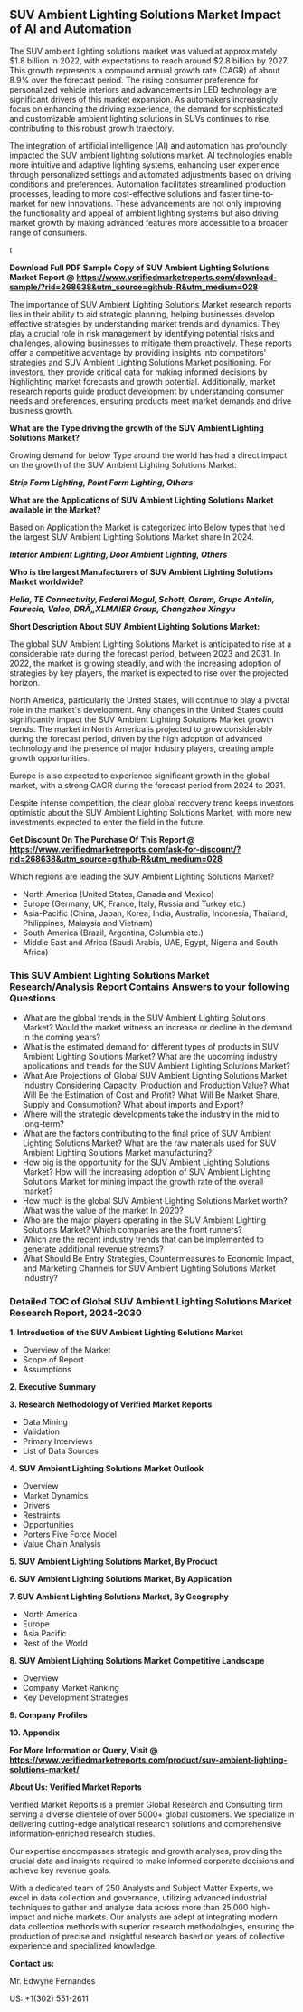 <h2>SUV Ambient Lighting Solutions Market Impact of AI and Automation</h2><p>The SUV ambient lighting solutions market was valued at approximately $1.8 billion in 2022, with expectations to reach around $2.8 billion by 2027. This growth represents a compound annual growth rate (CAGR) of about 8.9% over the forecast period. The rising consumer preference for personalized vehicle interiors and advancements in LED technology are significant drivers of this market expansion. As automakers increasingly focus on enhancing the driving experience, the demand for sophisticated and customizable ambient lighting solutions in SUVs continues to rise, contributing to this robust growth trajectory.</p><p>The integration of artificial intelligence (AI) and automation has profoundly impacted the SUV ambient lighting solutions market. AI technologies enable more intuitive and adaptive lighting systems, enhancing user experience through personalized settings and automated adjustments based on driving conditions and preferences. Automation facilitates streamlined production processes, leading to more cost-effective solutions and faster time-to-market for new innovations. These advancements are not only improving the functionality and appeal of ambient lighting systems but also driving market growth by making advanced features more accessible to a broader range of consumers.</p>t</p><p id="" class=""><strong>Download Full PDF Sample Copy of SUV Ambient Lighting Solutions Market Report @ <a href="https://www.verifiedmarketreports.com/download-sample/?rid=268638&utm_source=github-R&utm_medium=028" target="_blank">https://www.verifiedmarketreports.com/download-sample/?rid=268638&utm_source=github-R&utm_medium=028</a></strong></p><p>The importance of&nbsp;SUV Ambient Lighting Solutions Market research reports lies in their ability to aid strategic planning, helping businesses develop effective strategies by understanding market trends and dynamics. They play a crucial role in risk management by identifying potential risks and challenges, allowing businesses to mitigate them proactively. These reports offer a competitive advantage by providing insights into competitors' strategies and SUV Ambient Lighting Solutions Market positioning. For investors, they provide critical data for making informed decisions by highlighting market forecasts and growth potential. Additionally, market research reports guide product development by understanding consumer needs and preferences, ensuring products meet market demands and drive business growth.</p><p><strong>What are the&nbsp;Type driving the growth of the SUV Ambient Lighting Solutions Market?</strong></p><p id="" class="">Growing demand for below Type around the world has had a direct impact on the growth of the SUV Ambient Lighting Solutions Market:</p><em><strong>Strip Form Lighting, Point Form Lighting, Others</strong></em></p><strong>What are the&nbsp;Applications&nbsp;of SUV Ambient Lighting Solutions Market available in the Market?</strong></p><p id="" class="">Based on Application the Market is categorized into Below types that held the largest SUV Ambient Lighting Solutions Market share In 2024.</p><em><strong>Interior Ambient Lighting, Door Ambient Lighting, Others</strong></em></p><strong>Who is the largest Manufacturers of SUV Ambient Lighting Solutions Market worldwide?</strong></p><p><em><strong>Hella, TE Connectivity, Federal Mogul, Schott, Osram, Grupo Antolin, Faurecia, Valeo, DRÃ„XLMAIER Group, Changzhou Xingyu</strong></em></p><p id="" class=""><strong>Short Description About SUV Ambient Lighting Solutions Market:</strong></p><p>The global SUV Ambient Lighting Solutions Market is anticipated to rise at a considerable rate during the forecast period, between 2023 and 2031. In 2022, the market is growing steadily, and with the increasing adoption of strategies by key players, the market is expected to rise over the projected horizon.</p><p>North America, particularly the United States, will continue to play a pivotal role in the market's development. Any changes in the United States could significantly impact the SUV Ambient Lighting Solutions Market growth trends. The market in North America is projected to grow considerably during the forecast period, driven by the high adoption of advanced technology and the presence of major industry players, creating ample growth opportunities.</p><p>Europe is also expected to experience significant growth in the global market, with a strong CAGR during the forecast period from 2024 to 2031.</p><p>Despite intense competition, the clear global recovery trend keeps investors optimistic about the SUV Ambient Lighting Solutions Market, with more new investments expected to enter the field in the future.</p><p id="" class=""><strong>Get Discount On The Purchase Of This Report @ <a href="https://www.verifiedmarketreports.com/ask-for-discount/?rid=268638&utm_source=github-R&utm_medium=028" target="_blank">https://www.verifiedmarketreports.com/ask-for-discount/?rid=268638&utm_source=github-R&utm_medium=028</a></strong></p>Which regions are leading the SUV Ambient Lighting Solutions Market?</p><ul><li>North America (United States, Canada and Mexico)</li><li>Europe (Germany, UK, France, Italy, Russia and Turkey etc.)</li><li>Asia-Pacific (China, Japan, Korea, India, Australia, Indonesia, Thailand, Philippines, Malaysia and Vietnam)</li><li>South America (Brazil, Argentina, Columbia etc.)</li><li>Middle East and Africa (Saudi Arabia, UAE, Egypt, Nigeria and South Africa)</li></ul><h3 id="" class="">This SUV Ambient Lighting Solutions Market Research/Analysis Report Contains Answers to your following Questions</h3><ul><li>What are the global trends in the SUV Ambient Lighting Solutions Market? Would the market witness an increase or decline in the demand in the coming years?</li><li>What is the estimated demand for different types of products in SUV Ambient Lighting Solutions Market? What are the upcoming industry applications and trends for the SUV Ambient Lighting Solutions Market?</li><li>What Are Projections of Global SUV Ambient Lighting Solutions Market Industry Considering Capacity, Production and Production Value? What Will Be the Estimation of Cost and Profit? What Will Be Market Share, Supply and Consumption? What about imports and Export?</li><li>Where will the strategic developments take the industry in the mid to long-term?</li><li>What are the factors contributing to the final price of SUV Ambient Lighting Solutions Market? What are the raw materials used for SUV Ambient Lighting Solutions Market manufacturing?</li><li>How big is the opportunity for the SUV Ambient Lighting Solutions Market? How will the increasing adoption of SUV Ambient Lighting Solutions Market for mining impact the growth rate of the overall market?</li><li>How much is the global SUV Ambient Lighting Solutions Market worth? What was the value of the market In 2020?</li><li>Who are the major players operating in the SUV Ambient Lighting Solutions Market? Which companies are the front runners?</li><li>Which are the recent industry trends that can be implemented to generate additional revenue streams?</li><li>What Should Be Entry Strategies, Countermeasures to Economic Impact, and Marketing Channels for SUV Ambient Lighting Solutions Market Industry?</li></ul><h3 id="" class="">Detailed TOC of Global SUV Ambient Lighting Solutions Market Research Report, 2024-2030</h3><p id="" class=""><strong>1. Introduction of the SUV Ambient Lighting Solutions Market</strong></p><ul><li>Overview of the Market</li><li>Scope of Report</li><li>Assumptions</li></ul><p id="" class=""><strong>2. Executive Summary</strong></p><p id="" class=""><strong>3. Research Methodology of Verified Market Reports</strong></p><ul><li>Data Mining</li><li>Validation</li><li>Primary Interviews</li><li>List of Data Sources</li></ul><p id="" class=""><strong>4. SUV Ambient Lighting Solutions Market Outlook</strong></p><ul><li>Overview</li><li>Market Dynamics</li><li>Drivers</li><li>Restraints</li><li>Opportunities</li><li>Porters Five Force Model</li><li>Value Chain Analysis</li></ul><p id="" class=""><strong>5. SUV Ambient Lighting Solutions Market, By Product</strong></p><p id="" class=""><strong>6. SUV Ambient Lighting Solutions Market, By Application</strong></p><p id="" class=""><strong>7. SUV Ambient Lighting Solutions Market, By Geography</strong></p><ul><li>North America</li><li>Europe</li><li>Asia Pacific</li><li>Rest of the World</li></ul><p id="" class=""><strong>8. SUV Ambient Lighting Solutions Market Competitive Landscape</strong></p><ul><li>Overview</li><li>Company Market Ranking</li><li>Key Development Strategies</li></ul><p id="" class=""><strong>9. Company Profiles</strong></p><p id="" class=""><strong>10. Appendix</strong></p><p id="" class=""><strong>For More Information or Query, Visit @ <a href="https://www.verifiedmarketreports.com/product/suv-ambient-lighting-solutions-market/" target="_blank">https://www.verifiedmarketreports.com/product/suv-ambient-lighting-solutions-market/</a></strong></p><p id="" class=""><strong>About Us: Verified Market Reports</strong></p><p id="" class="">Verified Market Reports is a premier Global Research and Consulting firm serving a diverse clientele of over 5000+ global customers. We specialize in delivering cutting-edge analytical research solutions and comprehensive information-enriched research studies.</p><p id="" class="">Our expertise encompasses strategic and growth analyses, providing the crucial data and insights required to make informed corporate decisions and achieve key revenue goals.</p><p id="" class="">With a dedicated team of 250 Analysts and Subject Matter Experts, we excel in data collection and governance, utilizing advanced industrial techniques to gather and analyze data across more than 25,000 high-impact and niche markets. Our analysts are adept at integrating modern data collection methods with superior research methodologies, ensuring the production of precise and insightful research based on years of collective experience and specialized knowledge.</p><p id="" class=""><strong>Contact us:</strong></p><p id="" class="">Mr. Edwyne Fernandes</p><p id="" class="">US: +1(302) 551-2611</p>
